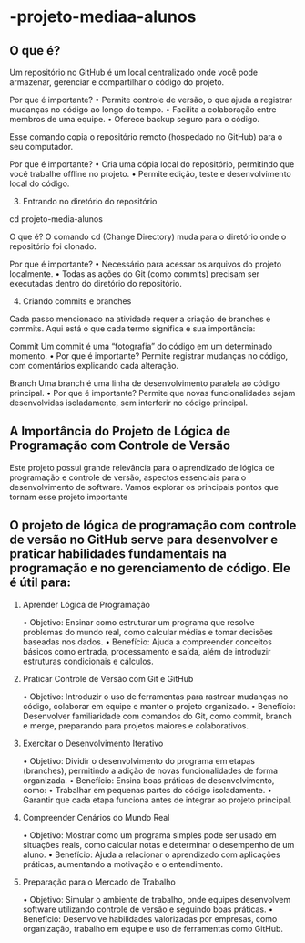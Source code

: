 # -projeto-mediaa-alunos

## O que é?
Um repositório no GitHub é um local centralizado onde você pode armazenar, gerenciar e compartilhar o código do projeto.

Por que é importante?
	•	Permite controle de versão, o que ajuda a registrar mudanças no código ao longo do tempo.
	•	Facilita a colaboração entre membros de uma equipe.
	•	Oferece backup seguro para o código.

Esse comando copia o repositório remoto (hospedado no GitHub) para o seu computador.

Por que é importante?
	•	Cria uma cópia local do repositório, permitindo que você trabalhe offline no projeto.
	•	Permite edição, teste e desenvolvimento local do código.

3. Entrando no diretório do repositório

cd projeto-media-alunos

O que é?
O comando cd (Change Directory) muda para o diretório onde o repositório foi clonado.

Por que é importante?
	•	Necessário para acessar os arquivos do projeto localmente.
	•	Todas as ações do Git (como commits) precisam ser executadas dentro do diretório do repositório.

4. Criando commits e branches

Cada passo mencionado na atividade requer a criação de branches e commits. Aqui está o que cada termo significa e sua importância:

Commit
Um commit é uma “fotografia” do código em um determinado momento.
	•	Por que é importante?
Permite registrar mudanças no código, com comentários explicando cada alteração.

Branch
Uma branch é uma linha de desenvolvimento paralela ao código principal.
	•	Por que é importante?
Permite que novas funcionalidades sejam desenvolvidas isoladamente, sem interferir no código principal.

## A Importância do Projeto de Lógica de Programação com Controle de Versão

Este projeto possui grande relevância para o aprendizado de lógica de programação e controle de versão, aspectos essenciais para o desenvolvimento de software. Vamos explorar os principais pontos que tornam esse projeto importante

## O projeto de lógica de programação com controle de versão no GitHub serve para desenvolver e praticar habilidades fundamentais na programação e no gerenciamento de código. Ele é útil para:

1. Aprender Lógica de Programação

	•	Objetivo: Ensinar como estruturar um programa que resolve problemas do mundo real, como calcular médias e tomar decisões baseadas nos dados.
	•	Benefício: Ajuda a compreender conceitos básicos como entrada, processamento e saída, além de introduzir estruturas condicionais e cálculos.

2. Praticar Controle de Versão com Git e GitHub

	•	Objetivo: Introduzir o uso de ferramentas para rastrear mudanças no código, colaborar em equipe e manter o projeto organizado.
	•	Benefício: Desenvolver familiaridade com comandos do Git, como commit, branch e merge, preparando para projetos maiores e colaborativos.

3. Exercitar o Desenvolvimento Iterativo

	•	Objetivo: Dividir o desenvolvimento do programa em etapas (branches), permitindo a adição de novas funcionalidades de forma organizada.
	•	Benefício: Ensina boas práticas de desenvolvimento, como:
	•	Trabalhar em pequenas partes do código isoladamente.
	•	Garantir que cada etapa funciona antes de integrar ao projeto principal.

4. Compreender Cenários do Mundo Real

	•	Objetivo: Mostrar como um programa simples pode ser usado em situações reais, como calcular notas e determinar o desempenho de um aluno.
	•	Benefício: Ajuda a relacionar o aprendizado com aplicações práticas, aumentando a motivação e o entendimento.

5. Preparação para o Mercado de Trabalho

	•	Objetivo: Simular o ambiente de trabalho, onde equipes desenvolvem software utilizando controle de versão e seguindo boas práticas.
	•	Benefício: Desenvolve habilidades valorizadas por empresas, como organização, trabalho em equipe e uso de ferramentas como GitHub.
